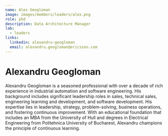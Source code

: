 ```yaml
---
name: Alex Geogloman
image: images/members/leaders/alex.png
role: phd
description: Data Architecture Manager
lab: 
  - leaders
links:
  linkedin: alexandru-geogloman
  email: alexandru.geogloman@ericsson.com
---
```


# Alexandru Geogloman

Alexandru Geogloman is a seasoned professional with over a decade of rich experience in industrial automation and software engineering. His background includes significant leadership roles in sales, technical sales, engineering learning and development, and software development. His expertise lies in leadership, strategy, problem-solving, business operations, and fostering continuous improvement. With an educational foundation that includes an MBA from the University of Hull and degrees in Electrical Engineering from Politehnica University of Bucharest, Alexandru champions the principle of continuous learning.
